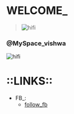 # WELCOME_
>![hifi](https://wallperio.com/data/out/371/profile-pics_617145687.jpg)
### @MySpace_vishwa
![hifi](https://newevolutiondesigns.com/images/freebies/cool-wallpaper-2.jpg)


# ::LINKS::
* FB_:
   * [follow_fb](http://faceboook.com)
